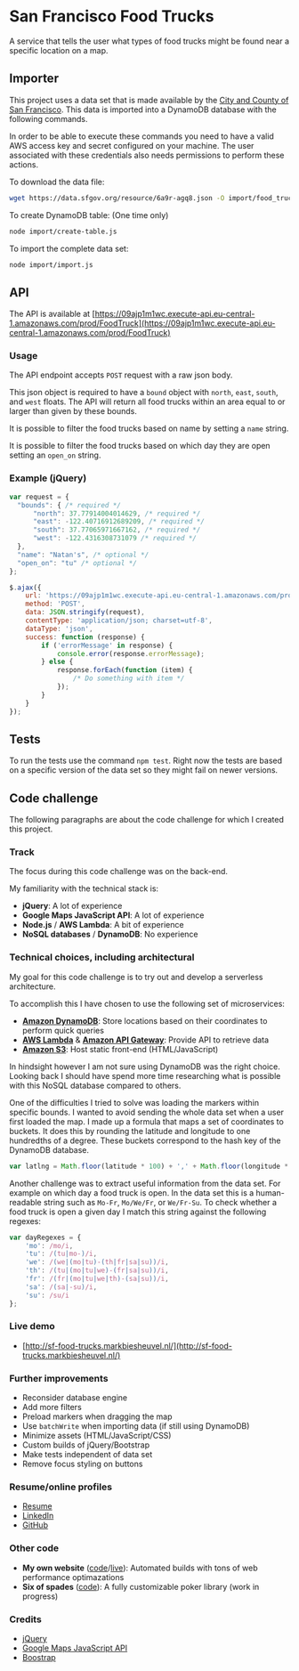 # San Francisco Food Trucks

A service that tells the user what types of food trucks might be found near a specific location on a map.

## Importer

This project uses a data set that is made available by the [City and County of San Francisco](https://data.sfgov.org/Economy-and-Community/Mobile-Food-Facility-Permit/rqzj-sfat).
This data is imported into a DynamoDB database with the following commands.

In order to be able to execute these commands you need to have a valid AWS access key and secret configured on your machine.
The user associated with these credentials also needs permissions to perform these actions.

To download the data file:
```bash
wget https://data.sfgov.org/resource/6a9r-agq8.json -O import/food_trucks.json
```

To create DynamoDB table: (One time only)
```bash
node import/create-table.js
```

To import the complete data set:
```bash
node import/import.js
```

## API

The API is available at [https://09ajp1m1wc.execute-api.eu-central-1.amazonaws.com/prod/FoodTruck](https://09ajp1m1wc.execute-api.eu-central-1.amazonaws.com/prod/FoodTruck)

### Usage

The API endpoint accepts `POST` request with a raw json body.

This json object is required to have a `bound` object with `north`, `east`, `south`, and `west` floats.
The API will return all food trucks within an area equal to or larger than given by these bounds.

It is possible to filter the food trucks based on name by setting a `name` string.

It is possible to filter the food trucks based on which day they are open setting an `open_on` string.

### Example (jQuery)
```javascript
var request = {
  "bounds": { /* required */
      "north": 37.77914004014629, /* required */
      "east": -122.40716912689209, /* required */
      "south": 37.77065971667162, /* required */
      "west": -122.4316308731079 /* required */
  },
  "name": "Natan's", /* optional */
  "open_on": "tu" /* optional */
};

$.ajax({
    url: 'https://09ajp1m1wc.execute-api.eu-central-1.amazonaws.com/prod/FoodTruck',
    method: 'POST',
    data: JSON.stringify(request),
    contentType: 'application/json; charset=utf-8',
    dataType: 'json',
    success: function (response) {
        if ('errorMessage' in response) {
            console.error(response.errorMessage);
        } else {
            response.forEach(function (item) {
                /* Do something with item */
            });
        }
    }
});
```

## Tests

To run the tests use the command `npm test`.
Right now the tests are based on a specific version of the data set so they might fail on newer versions.

## Code challenge

The following paragraphs are about the code challenge for which I created this project.

### Track

The focus during this code challenge was on the back-end.

My familiarity with the technical stack is:
- **jQuery**: A lot of experience
- **Google Maps JavaScript API**: A lot of experience
- **Node.js** / **AWS Lambda**: A bit of experience
- **NoSQL databases** /  **DynamoDB**: No experience

### Technical choices, including architectural

My goal for this code challenge is to try out and develop a serverless architecture.

To accomplish this I have chosen to use the following set of microservices:
- **[Amazon DynamoDB](https://aws.amazon.com/dynamodb)**: Store locations based on their coordinates to perform quick queries
- **[AWS Lambda](https://aws.amazon.com/lambda/)** & **[Amazon API Gateway](https://aws.amazon.com/api-gateway/)**: Provide API to retrieve data
- **[Amazon S3](https://aws.amazon.com/s3/)**: Host static front-end (HTML/JavaScript)

In hindsight however I am not sure using DynamoDB was the right choice.
Looking back I should have spend more time researching what is possible with this NoSQL database compared to others.

One of the difficulties I tried to solve was loading the markers within specific bounds.
I wanted to avoid sending the whole data set when a user first loaded the map.
I made up a formula that maps a set of coordinates to buckets.
It does this by rounding the latitude and longitude to one hundredths of a degree.
These buckets correspond to the hash key of the DynamoDB database.

```javascript
var latlng = Math.floor(latitude * 100) + ',' + Math.floor(longitude * 100);
```

Another challenge was to extract useful information from the data set.
For example on which day a food truck is open.
In the data set this is a human-readable string such as `Mo-Fr`, `Mo/We/Fr`, or `We/Fr-Su`.
To check whether a food truck is open a given day I match this string against the following regexes:

```javascript
var dayRegexes = {
    'mo': /mo/i,
    'tu': /(tu|mo-)/i,
    'we': /(we|(mo|tu)-(th|fr|sa|su))/i,
    'th': /(tu|(mo|tu|we)-(fr|sa|su))/i,
    'fr': /(fr|(mo|tu|we|th)-(sa|su))/i,
    'sa': /(sa|-su)/i,
    'su': /su/i
};
```

### Live demo

- [http://sf-food-trucks.markbiesheuvel.nl/](http://sf-food-trucks.markbiesheuvel.nl/)

### Further improvements

- Reconsider database engine
- Add more filters
- Preload markers when dragging the map
- Use `batchWrite` when importing data (if still using DynamoDB)
- Minimize assets (HTML/JavaScript/CSS)
- Custom builds of jQuery/Bootstrap
- Make tests independent of data set
- Remove focus styling on buttons

### Resume/online profiles

- [Resume](https://markbiesheuvel.nl/)
- [LinkedIn](https://www.linkedin.com/in/markbiesheuvel)
- [GitHub](https://github.com/MarkBiesheuvel)

### Other code

- **My own website** ([code](https://github.com/MarkBiesheuvel/markbiesheuvel.nl)/[live](https://markbiesheuvel.nl/)): Automated builds with tons of web performance optimazations
- **Six of spades** ([code](https://github.com/MarkBiesheuvel/six-of-spades)): A fully customizable poker library (work in progress)

### Credits

- [jQuery](https://jquery.com/)
- [Google Maps JavaScript API](https://developers.google.com/maps/documentation/javascript/)
- [Boostrap](http://getbootstrap.com/)